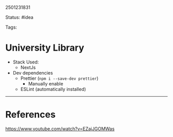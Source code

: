 2501231831

Status: #idea

Tags: 

# University Library

- Stack Used:
	- NextJs
- Dev dependencies
	- Prettier (`npm i --save-dev prettier`)
		- Manually enable 
	- ESLint  (automatically installed)


---
# References
https://www.youtube.com/watch?v=EZajJGOMWas